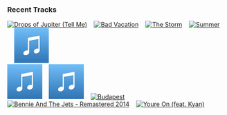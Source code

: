### Recent Tracks
[<img src='https://lastfm.freetls.fastly.net/i/u/300x300/9a573435c0be46f3b3ffbd40a091b825.png' width='16%' height='16%' alt='Drops of Jupiter (Tell Me)'>](https://www.last.fm/music/train/_/drops%2bof%2bjupiter%2b%2528tell%2bme%2529)&nbsp;&nbsp;&nbsp;&nbsp;[<img src='https://lastfm.freetls.fastly.net/i/u/300x300/1a21a0376f4a9ebea380e25a08b70d8b.png' width='16%' height='16%' alt='Bad Vacation'>](https://www.last.fm/music/liza%2banne/_/bad%2bvacation)&nbsp;&nbsp;&nbsp;&nbsp;[<img src='https://lastfm.freetls.fastly.net/i/u/300x300/b79e7f4df22615d983b18a8101597c34.png' width='16%' height='16%' alt='The Storm'>](https://www.last.fm/music/notaker/_/the%2bstorm)&nbsp;&nbsp;&nbsp;&nbsp;[<img src='https://lastfm.freetls.fastly.net/i/u/300x300/f1c548383c861ec69ae643b768ab024d.png' width='16%' height='16%' alt='Summer'>](https://www.last.fm/music/chloe%2blilac/_/summer)&nbsp;&nbsp;&nbsp;&nbsp;[<img src='https://github.com/atfinke/atfinke/blob/master/placeholder.jpeg?raw=true' width='16%' height='16%' alt='Good For You (feat. JUSCOVA)'>](https://www.last.fm/music/two%2bfriends/_/good%2bfor%2byou%2b%2528feat.%2bjuscova%2529)&nbsp;&nbsp;&nbsp;&nbsp;<br>[<img src='https://github.com/atfinke/atfinke/blob/master/placeholder.jpeg?raw=true' width='16%' height='16%' alt='Radio Silence (feat. HAILZ)'>](https://www.last.fm/music/snugs/_/radio%2bsilence%2b%2528feat.%2bhailz%2529)&nbsp;&nbsp;&nbsp;&nbsp;[<img src='https://github.com/atfinke/atfinke/blob/master/placeholder.jpeg?raw=true' width='16%' height='16%' alt='Lose My Mind (feat. Mr Gabriel)'>](https://www.last.fm/music/jai%2bwolf/_/lose%2bmy%2bmind%2b%2528feat.%2bmr%2bgabriel%2529)&nbsp;&nbsp;&nbsp;&nbsp;[<img src='https://lastfm.freetls.fastly.net/i/u/300x300/b004bd7eb038b9c4a11a5ae35ebd9934.png' width='16%' height='16%' alt='Budapest'>](https://www.last.fm/music/george%2bezra/_/budapest)&nbsp;&nbsp;&nbsp;&nbsp;[<img src='https://lastfm.freetls.fastly.net/i/u/300x300/4dc7c847d970182e3458c66fda8d1212.png' width='16%' height='16%' alt='Bennie And The Jets - Remastered 2014'>](https://www.last.fm/music/elton%2bjohn/_/bennie%2band%2bthe%2bjets%2b-%2bremastered%2b2014)&nbsp;&nbsp;&nbsp;&nbsp;[<img src='https://lastfm.freetls.fastly.net/i/u/300x300/79b93b31d9e84b83cb36af4d04f947dc.png' width='16%' height='16%' alt='Youre On (feat. Kyan)'>](https://www.last.fm/music/madeon/_/you%2527re%2bon%2b%2528feat.%2bkyan%2529)&nbsp;&nbsp;&nbsp;&nbsp;<br>